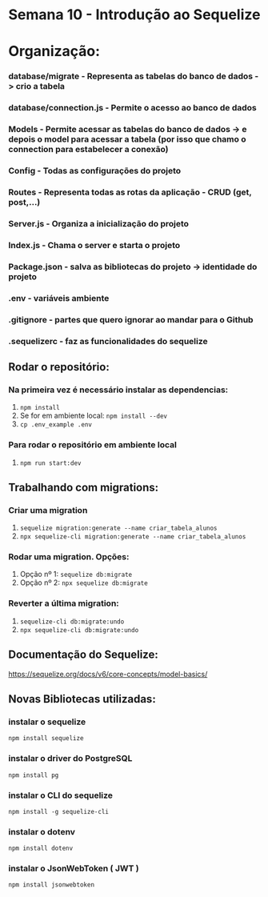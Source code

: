 # Semana 10 - Introdução ao Sequelize

# Organização: 
### database/migrate - Representa as tabelas do banco de dados -> crio a tabela 

### database/connection.js - Permite o acesso ao banco de dados

### Models - Permite acessar as tabelas do banco de dados -> e depois o model para acessar a tabela (por isso que chamo o connection para estabelecer a conexão)

### Config - Todas as configurações do projeto

### Routes - Representa todas as rotas da aplicação - CRUD (get, post,...)

### Server.js - Organiza a inicialização do projeto

### Index.js - Chama o server e starta o projeto 
###
### Package.json - salva as bibliotecas do projeto -> identidade do projeto
### .env - variáveis ambiente
### .gitignore - partes que quero ignorar ao mandar para o Github
### .sequelizerc - faz as funcionalidades do sequelize


## Rodar o repositório:

### Na primeira vez é necessário instalar as dependencias:
1. `npm install`
2. Se for em ambiente local: `npm install --dev`
3. `cp .env_example .env`

### Para rodar o repositório em ambiente local
1. `npm run start:dev`

## Trabalhando com migrations:

### Criar uma migration
1. `sequelize migration:generate --name criar_tabela_alunos`
2. `npx sequelize-cli migration:generate --name criar_tabela_alunos`
### Rodar uma migration. Opções:
1. Opção nº 1: `sequelize db:migrate`
2. Opção nº 2: `npx sequelize db:migrate`

### Reverter a última migration:
1. `sequelize-cli db:migrate:undo`
2. `npx sequelize-cli db:migrate:undo`

## Documentação do Sequelize:
https://sequelize.org/docs/v6/core-concepts/model-basics/

## Novas Bibliotecas utilizadas:

### instalar o sequelize
`npm install sequelize` 
### instalar o driver do PostgreSQL
`npm install pg` 
### instalar o CLI do sequelize
`npm install -g sequelize-cli` 
### instalar o dotenv
`npm install dotenv`
### instalar o JsonWebToken ( JWT )
`npm install jsonwebtoken`